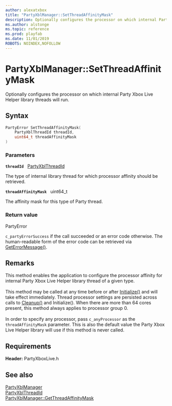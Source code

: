 ```yaml
---
author: alexatxbox
title: "PartyXblManager::SetThreadAffinityMask"
description: Optionally configures the processor on which internal Party Xbox Live Helper library threads will run.
ms.author: alstonge
ms.topic: reference
ms.prod: playfab
ms.date: 11/01/2019
ROBOTS: NOINDEX,NOFOLLOW
---
```


# PartyXblManager::SetThreadAffinityMask  

Optionally configures the processor on which internal Party Xbox Live Helper library threads will run.  

## Syntax  
  
```cpp
PartyError SetThreadAffinityMask(  
    PartyXblThreadId threadId,  
    uint64_t threadAffinityMask  
)  
```  
  
### Parameters  
  
**`threadId`** &nbsp; [PartyXblThreadId](../../../enums/partyxblthreadid.md)  
  
The type of internal library thread for which processor affinity should be retrieved.  
  
**`threadAffinityMask`** &nbsp; uint64_t  
  
The affinity mask for this type of Party thread.  
  
  
### Return value  
PartyError
  
```c_partyErrorSuccess``` if the call succeeded or an error code otherwise. The human-readable form of the error code can be retrieved via [GetErrorMessage()](partyxblmanager_geterrormessage.md).
  
## Remarks  
  
This method enables the application to configure the processor affinity for internal Party Xbox Live Helper library thread of a given type. <br /><br /> This method may be called at any time before or after [Initialize()](partyxblmanager_initialize.md) and will take effect immediately. Thread processor settings are persisted across calls to [Cleanup()](partyxblmanager_cleanup.md) and Initialize(). When there are more than 64 cores present, this method always applies to processor group 0.   <br /><br /> In order to specify any processor, pass ```c_anyProcessor``` as the `threadAffinityMask` parameter. This is also the default value the Party Xbox Live Helper library will use if this method is never called.
  
## Requirements  
  
**Header:** PartyXboxLive.h
  
## See also  
[PartyXblManager](../partyxblmanager.md)  
[PartyXblThreadId](../../../enums/partyxblthreadid.md)  
[PartyXblManager::GetThreadAffinityMask](partyxblmanager_getthreadaffinitymask.md)
  
  
